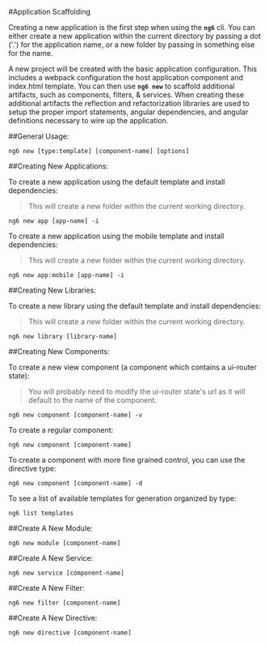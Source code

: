 #Application Scaffolding

Creating a new application is the first step when using the **`ng6`** cli. You can either create a new application within the current directory by passing a dot ('.') for the application name, or a new folder by passing in something else for the name.

A new project will be created with the basic application configuration. This includes a webpack configuration the host application component and index.html template. You can then use **`ng6 new`** to scaffold additional artifacts, such as components, filters, & services. When creating these additional artifacts the reflection and refactorization libraries are used to setup the proper import statements, angular dependencies, and angular definitions necessary to wire up the application.


##General Usage:

```
ng6 new [type:template] [component-name] [options]
```

##Creating New Applications:

To create a new application using the default template and install dependencies:
> This will create a new folder within the current working directory.

```
ng6 new app [app-name] -i
```

To create a new application using the mobile template and install dependencies:
> This will create a new folder within the current working directory.

```
ng6 new app:mobile [app-name] -i
```

##Creating New Libraries:

To create a new library using the default template and install dependencies:
> This will create a new folder within the current working directory.

```
ng6 new library [library-name]
```

##Creating New Components:

To create a new view component (a component which contains a ui-router state):
> You will probably need to modify the ui-router state's url as it will default to the name of the component.

```
ng6 new component [component-name] -v
```

To create a regular component:

```
ng6 new component [component-name]
```

To create a component with more fine grained control, you can use the directive type:

```
ng6 new component [component-name] -d
```

To see a list of available templates for generation organized by type:

```
ng6 list templates
```

##Create A New Module:

```
ng6 new module [component-name]
```

##Create A New Service:

```
ng6 new service [component-name]
```

##Create A New Filter:

```
ng6 new filter [component-name]
```

##Create A New Directive:

```
ng6 new directive [component-name]
```
